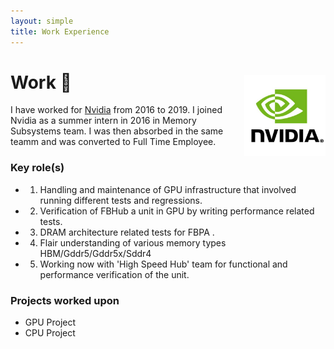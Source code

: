 ```yaml
---
layout: simple
title: Work Experience
---
```


<style>
.hero-body .column {
	margin-bottom: 180px;
}

.hero-body .tagline {
	font-size: 18px;
	margin-top: 5px;
}

#self-photo {
	margin-top: 30px;
	margin-left: 30px;
	border-radius: 0%;
	width: 130px;
}
</style>

<img id="self-photo" src="/nvidia.jpg" align="right">

# Work 🏦  
I have worked for [Nvidia](https://www.nvidia.com/en-us/) from 2016 to 2019. I joined Nvidia as a summer intern in 2016 in Memory Subsystems team. I was then absorbed in the same teamm and was converted to Full Time Employee. 


### Key role(s)
- 1) Handling and maintenance of GPU infrastructure that involved running different tests and regressions. 
- 2) Verification of FBHub a unit in GPU by writing performance related tests. 
- 3) DRAM architecture related tests for FBPA . 
- 4) Flair understanding of various memory types HBM/Gddr5/Gddr5x/Sddr4 
- 5) Working now with 'High Speed Hub' team for functional and performance verification of the unit.

### Projects worked upon
- GPU Project 
- CPU Project 
